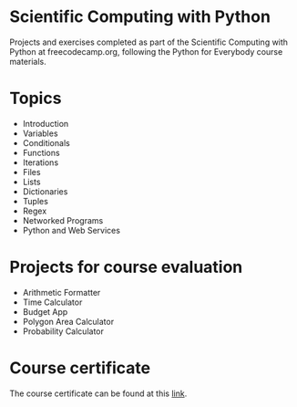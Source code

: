 # Scientific Computing with Python
Projects and exercises completed as part of the Scientific Computing with Python at freecodecamp.org, following the Python for Everybody course materials.

# Topics
- Introduction
- Variables
- Conditionals
- Functions
- Iterations
- Files
- Lists
- Dictionaries
- Tuples
- Regex
- Networked Programs
- Python and Web Services

# Projects for course evaluation
- Arithmetic Formatter
- Time Calculator
- Budget App
- Polygon Area Calculator
- Probability Calculator

# Course certificate
The course certificate can be found at this [link](https://www.freecodecamp.org/certification/u_pogo/scientific-computing-with-python-v7).
